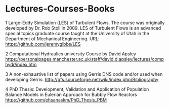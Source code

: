 # Lectures-Courses-Books

1 Large-Eddy Simulation (LES) of Turbulent Flows. The course was originally developed by Dr. Rob Stoll in 2009. LES of Turbulent Flows is an advanced special topics graduate course taught at the University of Utah in the Department of Mechanical Engineering. URL: https://github.com/jeremygibbs/LES

2 Computational Hydraulics university Course by David Apsley https://personalpages.manchester.ac.uk/staff/david.d.apsley/lectures/comphydr/index.htm

3 A non-exhaustive list of papers using Gerris DNS code and/or used when developing Gerris: http://gfs.sourceforge.net/wiki/index.php/Bibliography

4 PhD Thesis: Development, Validation and Application of Population Balance Models in Eulerian Approach for Bubbly Flow Reactors https://github.com/ehsanaskm/PhD_Thesis_PBM

